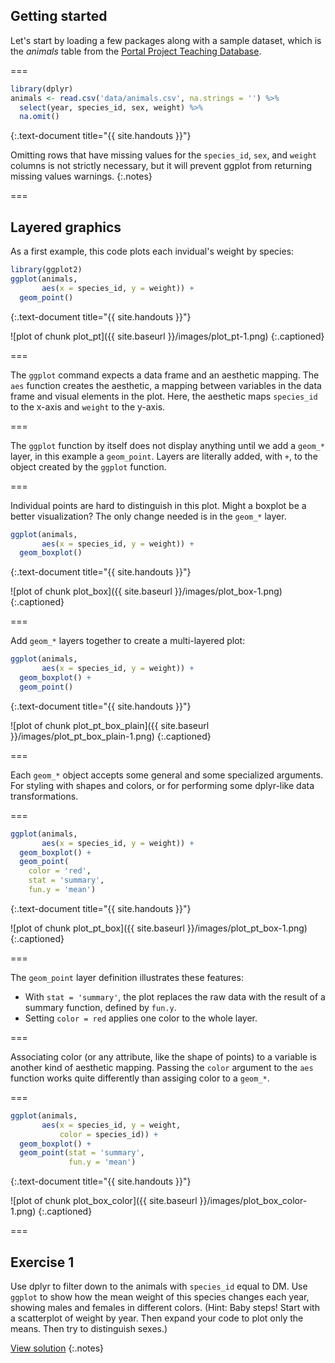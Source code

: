 ---
---

## Getting started

Let's start by loading a few packages along with a sample dataset, which is the *animals* table from the [Portal Project Teaching Database](https://figshare.com/articles/Portal_Project_Teaching_Database/1314459).

===


~~~r
library(dplyr)
animals <- read.csv('data/animals.csv', na.strings = '') %>%
  select(year, species_id, sex, weight) %>%
  na.omit()
~~~
{:.text-document title="{{ site.handouts }}"}

Omitting rows that have missing values for the `species_id`, `sex`, and `weight` columns is not strictly necessary, but it will prevent ggplot from returning missing values warnings.
{:.notes}

===

## Layered graphics

As a first example, this code plots each invidual's weight by species:


~~~r
library(ggplot2)
ggplot(animals,
       aes(x = species_id, y = weight)) +
  geom_point()
~~~
{:.text-document title="{{ site.handouts }}"}

![plot of chunk plot_pt]({{ site.baseurl }}/images/plot_pt-1.png)
{:.captioned}

===

The `ggplot` command expects a data frame and an aesthetic mapping. The `aes` function creates the aesthetic, a mapping between variables in the data frame and visual elements in the plot. Here, the aesthetic maps `species_id` to the x-axis and `weight` to the y-axis.

===

The `ggplot` function by itself does not display anything until we add a `geom_*` layer, in this example a `geom_point`. Layers are literally added, with `+`, to the object created by the `ggplot` function.

===

Individual points are hard to distinguish in this plot. Might a boxplot be a better visualization? The only change needed is in the `geom_*` layer.


~~~r
ggplot(animals,
       aes(x = species_id, y = weight)) +
  geom_boxplot()
~~~
{:.text-document title="{{ site.handouts }}"}

![plot of chunk plot_box]({{ site.baseurl }}/images/plot_box-1.png)
{:.captioned}

===

Add `geom_*` layers together to create a multi-layered plot:


~~~r
ggplot(animals,
       aes(x = species_id, y = weight)) +
  geom_boxplot() +
  geom_point()
~~~
{:.text-document title="{{ site.handouts }}"}

![plot of chunk plot_pt_box_plain]({{ site.baseurl }}/images/plot_pt_box_plain-1.png)
{:.captioned}

===

Each `geom_*` object accepts some general and some specialized arguments. For styling with shapes and colors, or for performing some dplyr-like data transformations.

===


~~~r
ggplot(animals,
       aes(x = species_id, y = weight)) +
  geom_boxplot() +
  geom_point(
    color = 'red',
    stat = 'summary',
    fun.y = 'mean')
~~~
{:.text-document title="{{ site.handouts }}"}

![plot of chunk plot_pt_box]({{ site.baseurl }}/images/plot_pt_box-1.png)
{:.captioned}

===

The `geom_point` layer definition illustrates these features:

- With `stat = 'summary'`, the plot replaces the raw data with the result of a summary function, defined by `fun.y`.
- Setting `color = red` applies one color to the whole layer.

===

Associating color (or any attribute, like the shape of points) to a variable is another kind of aesthetic mapping. Passing the `color` argument to the `aes` function works quite differently than assiging color to a `geom_*`.

===


~~~r
ggplot(animals,
       aes(x = species_id, y = weight,
           color = species_id)) +
  geom_boxplot() +
  geom_point(stat = 'summary',
             fun.y = 'mean')
~~~
{:.text-document title="{{ site.handouts }}"}

![plot of chunk plot_box_color]({{ site.baseurl }}/images/plot_box_color-1.png)
{:.captioned}

===

<!--
### Quick plotting with qplot

The `qplot` function provides a shortcut to `ggplot` that looks more like the base R `plot` function, e.g. `qplot(x = species_id, y = weight, data = animals, geom = "boxplot")`. This can be useful to quickly produce simple graphs, especially those with a single geom.

===
-->

## Exercise 1

Use dplyr to filter down to the animals with `species_id` equal to DM. Use `ggplot` to show how the mean weight of this species changes each year, showing males and females in different colors. (Hint: Baby steps! Start with a scatterplot of weight by year. Then expand your code to plot only the means. Then try to distinguish sexes.)

[View solution](#solution-1)
{:.notes}
